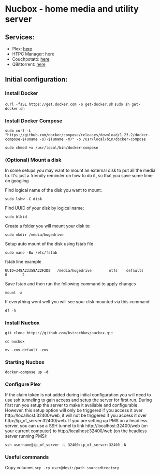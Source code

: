 
# Nucbox - home media and utility server    
 ## Services: 
- Plex: [here](/plex)    
- HTPC Manager: [here](/htpcm)    
- Couchpotato: [here](/couchpotato)
- QBittorrent: [here](/qbittorrent)  
    
## Initial configuration: 
### Install Docker
`curl -fsSL https://get.docker.com -o get-docker.sh`
`sudo sh get-docker.sh`

### Install Docker Compose

`sudo curl -L "https://github.com/docker/compose/releases/download/1.23.2/docker-compose-$(uname -s)-$(uname -m)" -o /usr/local/bin/docker-compose`

`sudo chmod +x /usr/local/bin/docker-compose`

### (Optional) Mount a disk
In some setups you may want to mount an external disk to put all the media to. It's just a friendly reminder on how to do it, so that you save some time on googling

Find logical name of the disk you want to mount:

`sudo lshw -C disk`

Find UUID of your disk by logical name:

`sudo blkid`

Create a folder you will mount your disk to:

`sudo mkdir /media/hugedrive` 

Setup auto mount of the disk using fstab file

`sudo nano -Bw /etc/fstab`

fstab line example

`UUID=348A23358A22F2D2   /media/hugedrive        ntfs    defaults        0       2`

Save fstab and then run the following command to apply changes

`mount -a`

If everything went well you will see your disk mounted via this command

`df -h`

### Install Nucbox
`git clone https://github.com/bstrochkov/nucbox.git`

`cd nucbox`

`mv .env-default .env`

### Starting Nucbox

`docker-compose up -d`

### Configure Plex   
If the claim token is not added during initial configuration you will need to use ssh tunneling to gain access and setup the server for first run. During first run you setup the server to make it available and configurable. However, this setup option will only be triggered if you access it over http://localhost:32400/web, it will not be triggered if you access it over http://ip_of_server:32400/web. If you are setting up PMS on a headless server, you can use a SSH tunnel to link http://localhost:32400/web (on your current computer) to http://localhost:32400/web (on the headless server running PMS):    
    
`ssh username@ip_of_server -L 32400:ip_of_server:32400 -N`  
  
### Useful commands  
  
Copy volumes 
`scp -rp user@dest:/path sourcedirectory`
